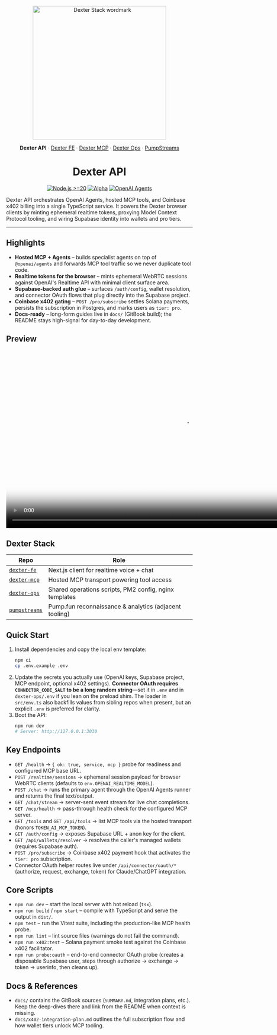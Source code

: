 <p align="center">
  <img src="https://docs.dexter.cash/previews/dexter-stack-wordmark.svg" alt="Dexter Stack wordmark" width="360">
</p>

<p align="center">
  <strong>Dexter API</strong>
  · <a href="https://github.com/BranchManager69/dexter-fe">Dexter FE</a>
  · <a href="https://github.com/BranchManager69/dexter-mcp">Dexter MCP</a>
  · <a href="https://github.com/BranchManager69/dexter-ops">Dexter Ops</a>
  · <a href="https://github.com/BranchManager69/pumpstreams">PumpStreams</a>
</p>

<h1 align="center">Dexter API</h1>

<p align="center">
  <a href="https://img.shields.io/badge/node-%3E=20-43853d.svg?logo=node.js&logoColor=white"><img src="https://img.shields.io/badge/node-%3E=20-43853d.svg?logo=node.js&logoColor=white" alt="Node.js >=20"></a>
  <a href="#"><img src="https://img.shields.io/badge/status-alpha-orange.svg" alt="Alpha"></a>
  <a href="https://github.com/openai/openai-agents-js"><img src="https://img.shields.io/badge/openai-agents-blue.svg" alt="OpenAI Agents"></a>
</p>

Dexter API orchestrates OpenAI Agents, hosted MCP tools, and Coinbase x402 billing into a single TypeScript service. It powers the Dexter browser clients by minting ephemeral realtime tokens, proxying Model Context Protocol tooling, and wiring Supabase identity into wallets and pro tiers.

---

## Highlights
- **Hosted MCP + Agents** – builds specialist agents on top of `@openai/agents` and forwards MCP tool traffic so we never duplicate tool code.
- **Realtime tokens for the browser** – mints ephemeral WebRTC sessions against OpenAI's Realtime API with minimal client surface area.
- **Supabase-backed auth glue** – surfaces `/auth/config`, wallet resolution, and connector OAuth flows that plug directly into the Supabase project.
- **Coinbase x402 gating** – `POST /pro/subscribe` settles Solana payments, persists the subscription in Postgres, and marks users as `tier: pro`.
- **Docs-ready** – long-form guides live in `docs/` (GitBook build); the README stays high-signal for day-to-day development.

## Preview

<p align="center">
  <video src="https://docs.dexter.cash/previews/dexter-beta.webm"
         poster="https://docs.dexter.cash/previews/dexter-beta.png"
         width="960"
         autoplay
         loop
         muted
         playsinline>
  </video>
</p>

## Dexter Stack

| Repo | Role |
|------|------|
| [`dexter-fe`](https://github.com/BranchManager69/dexter-fe) | Next.js client for realtime voice + chat |
| [`dexter-mcp`](https://github.com/BranchManager69/dexter-mcp) | Hosted MCP transport powering tool access |
| [`dexter-ops`](https://github.com/BranchManager69/dexter-ops) | Shared operations scripts, PM2 config, nginx templates |
| [`pumpstreams`](https://github.com/BranchManager69/pumpstreams) | Pump.fun reconnaissance & analytics (adjacent tooling) |

## Quick Start
1. Install dependencies and copy the local env template:
   ```bash
   npm ci
   cp .env.example .env
   ```
2. Update the secrets you actually use (OpenAI keys, Supabase project, MCP endpoint, optional x402 settings). **Connector OAuth requires `CONNECTOR_CODE_SALT` to be a long random string**—set it in `.env` and in `dexter-ops/.env` if you lean on the preload shim. The loader in `src/env.ts` also backfills values from sibling repos when present, but an explicit `.env` is preferred for clarity.
3. Boot the API:
   ```bash
   npm run dev
   # Server: http://127.0.0.1:3030
   ```

## Key Endpoints
- `GET /health` → `{ ok: true, service, mcp }` probe for readiness and configured MCP base URL.
- `POST /realtime/sessions` → ephemeral session payload for browser WebRTC clients (defaults to `env.OPENAI_REALTIME_MODEL`).
- `POST /chat` → runs the primary agent through the OpenAI Agents runner and returns the final text/output.
- `GET /chat/stream` → server-sent event stream for live chat completions.
- `GET /mcp/health` → pass-through health check for the configured MCP server.
- `GET /tools` and `GET /api/tools` → list MCP tools via the hosted transport (honors `TOKEN_AI_MCP_TOKEN`).
- `GET /auth/config` → exposes Supabase URL + anon key for the client.
- `GET /api/wallets/resolver` → resolves the caller's managed wallets (requires Supabase auth).
- `POST /pro/subscribe` → Coinbase x402 payment hook that activates the `tier: pro` subscription.
- Connector OAuth helper routes live under `/api/connector/oauth/*` (authorize, request, exchange, token) for Claude/ChatGPT integration.

## Core Scripts
- `npm run dev` – start the local server with hot reload (`tsx`).
- `npm run build` / `npm start` – compile with TypeScript and serve the output in `dist/`.
- `npm test` – run the Vitest suite, including the production-like MCP health probe.
- `npm run lint` – lint source files (warnings do not fail the command).
- `npm run x402:test` – Solana payment smoke test against the Coinbase x402 facilitator.
- `npm run probe:oauth` – end-to-end connector OAuth probe (creates a disposable Supabase user, steps through authorize → exchange → token → userinfo, then cleans up).

## Docs & References
- `docs/` contains the GitBook sources (`SUMMARY.md`, integration plans, etc.). Keep the deep-dives there and link from the README when context is missing.
- `docs/x402-integration-plan.md` outlines the full subscription flow and how wallet tiers unlock MCP tooling.
